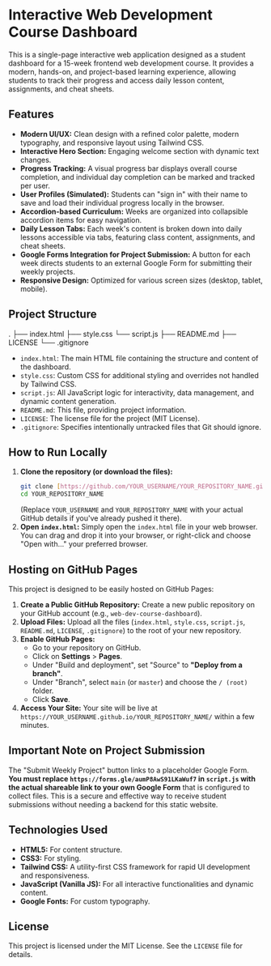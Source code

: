 # Interactive Web Development Course Dashboard

This is a single-page interactive web application designed as a student dashboard for a 15-week frontend web development course. It provides a modern, hands-on, and project-based learning experience, allowing students to track their progress and access daily lesson content, assignments, and cheat sheets.

## Features

* **Modern UI/UX:** Clean design with a refined color palette, modern typography, and responsive layout using Tailwind CSS.
* **Interactive Hero Section:** Engaging welcome section with dynamic text changes.
* **Progress Tracking:** A visual progress bar displays overall course completion, and individual day completion can be marked and tracked per user.
* **User Profiles (Simulated):** Students can "sign in" with their name to save and load their individual progress locally in the browser.
* **Accordion-based Curriculum:** Weeks are organized into collapsible accordion items for easy navigation.
* **Daily Lesson Tabs:** Each week's content is broken down into daily lessons accessible via tabs, featuring class content, assignments, and cheat sheets.
* **Google Forms Integration for Project Submission:** A button for each week directs students to an external Google Form for submitting their weekly projects.
* **Responsive Design:** Optimized for various screen sizes (desktop, tablet, mobile).

## Project Structure


.
├── index.html
├── style.css
└── script.js
├── README.md
├── LICENSE
└── .gitignore


* `index.html`: The main HTML file containing the structure and content of the dashboard.
* `style.css`: Custom CSS for additional styling and overrides not handled by Tailwind CSS.
* `script.js`: All JavaScript logic for interactivity, data management, and dynamic content generation.
* `README.md`: This file, providing project information.
* `LICENSE`: The license file for the project (MIT License).
* `.gitignore`: Specifies intentionally untracked files that Git should ignore.

## How to Run Locally

1.  **Clone the repository (or download the files):**
    ```bash
    git clone [https://github.com/YOUR_USERNAME/YOUR_REPOSITORY_NAME.git](https://github.com/YOUR_USERNAME/YOUR_REPOSITORY_NAME.git)
    cd YOUR_REPOSITORY_NAME
    ```
    (Replace `YOUR_USERNAME` and `YOUR_REPOSITORY_NAME` with your actual GitHub details if you've already pushed it there).
2.  **Open `index.html`:** Simply open the `index.html` file in your web browser. You can drag and drop it into your browser, or right-click and choose "Open with..." your preferred browser.

## Hosting on GitHub Pages

This project is designed to be easily hosted on GitHub Pages:

1.  **Create a Public GitHub Repository:** Create a new public repository on your GitHub account (e.g., `web-dev-course-dashboard`).
2.  **Upload Files:** Upload all the files (`index.html`, `style.css`, `script.js`, `README.md`, `LICENSE`, `.gitignore`) to the root of your new repository.
3.  **Enable GitHub Pages:**
    * Go to your repository on GitHub.
    * Click on **Settings** > **Pages**.
    * Under "Build and deployment", set "Source" to **"Deploy from a branch"**.
    * Under "Branch", select `main` (or `master`) and choose the `/ (root)` folder.
    * Click **Save**.
4.  **Access Your Site:** Your site will be live at `https://YOUR_USERNAME.github.io/YOUR_REPOSITORY_NAME/` within a few minutes.

## Important Note on Project Submission

The "Submit Weekly Project" button links to a placeholder Google Form. **You must replace `https://forms.gle/aumP8AwS91LKaWuf7` in `script.js` with the actual shareable link to your own Google Form** that is configured to collect files. This is a secure and effective way to receive student submissions without needing a backend for this static website.

## Technologies Used

* **HTML5:** For content structure.
* **CSS3:** For styling.
* **Tailwind CSS:** A utility-first CSS framework for rapid UI development and responsiveness.
* **JavaScript (Vanilla JS):** For all interactive functionalities and dynamic content.
* **Google Fonts:** For custom typography.

## License

This project is licensed under the MIT License. See the `LICENSE` file for details.
